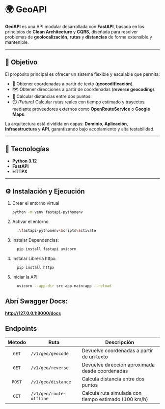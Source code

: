 # 🌍 GeoAPI

**GeoAPI** es una API modular desarrollada con **FastAPI**, basada en los principios de **Clean Architecture** y **CQRS**, diseñada para resolver problemas de **geolocalización**, **rutas** y **distancias** de forma extensible y mantenible.

---

## 🚀 Objetivo

El propósito principal es ofrecer un sistema flexible y escalable que permita:

- 📍 Obtener coordenadas a partir de texto (**geocodificación**).  
- 🗺️ Obtener direcciones a partir de coordenadas (**reverse geocoding**).  
- 📏 Calcular distancias entre dos puntos.  
- ⏱️ *(Futuro)* Calcular rutas reales con tiempo estimado y trayectos mediante proveedores externos como **OpenRouteService** o **Google Maps**.  

La arquitectura está dividida en capas: **Dominio**, **Aplicación**, **Infraestructura** y **API**, garantizando bajo acoplamiento y alta testabilidad.

---

## 🧮 Tecnologías

- **Python 3.12**
- **FastAPI**
- **HTTPX**

---

## ⚙️ Instalación y Ejecución

1. Crear el entorno virtual  
   ```bash
   python -m venv fastapi-pythonenv
2. Activar el entorno
   ```bash
     .\fastapi-pythonenv\Scripts\activate
3. Instalar Dependencias:
   ```bash
     pip install fastapi uvicorn
4. Instalar Libreria httpx:
   ```bash
     pip install httpx
5. Iniciar la API:
   ```bash
     uvicorn --app-dir src app.main:app --reload
## Abrí Swagger Docs:

**http://127.0.0.1:8000/docs**

## Endpoints

| Método | Ruta                    | Descripción                                      |
| :-----: | ----------------------- | ------------------------------------------------ |
| `GET`   | `/v1/geo/geocode`       | Devuelve coordenadas a partir de un texto        |
| `GET`   | `/v1/geo/reverse`       | Devuelve dirección aproximada desde coordenadas  |
| `POST`  | `/v1/geo/distance`      | Calcula distancia entre dos puntos             |
| `GET`   | `/v1/geo/route-offline` | Calcula ruta simulada con tiempo estimado (100 km/h) |

